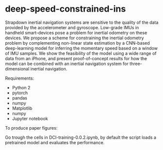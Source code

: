 # deep-speed-constrained-ins

Strapdown inertial navigation systems are sensitive to the quality of the data provided by the accelerometer and gyroscope. Low-grade IMUs in handheld smart-devices pose a problem for inertial odometry on these devices. We propose a scheme for constraining the inertial odometry problem by complementing non-linear state estimation by a CNN-based deep-learning model for inferring the momentary speed based on a window of IMU samples. We show the feasibility of the model using a wide range of data from an iPhone, and present proof-of-concept results for how the model can be combined with an inertial navigation system for three-dimensional inertial navigation.

Requirements:

* Python 2
* pytorch
* pandas
* numpy
* Matplotlib
* numpy
* Jupyter notebook

To produce paper figures:

Go trough the cells in  DCI-training-0.0.2.ipynb, by default the script loads a pretrained model and evaluates the performance.


